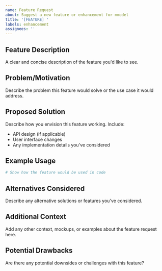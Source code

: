 ```yaml
---
name: Feature Request
about: Suggest a new feature or enhancement for mmodel
title: '[FEATURE] '
labels: enhancement
assignees: ''
---
```


## Feature Description

A clear and concise description of the feature you'd like to see.

## Problem/Motivation

Describe the problem this feature would solve or the use case it would address.

## Proposed Solution

Describe how you envision this feature working. Include:
- API design (if applicable)
- User interface changes
- Any implementation details you've considered

## Example Usage

```python
# Show how the feature would be used in code
```

## Alternatives Considered

Describe any alternative solutions or features you've considered.

## Additional Context

Add any other context, mockups, or examples about the feature request here.

## Potential Drawbacks

Are there any potential downsides or challenges with this feature?
